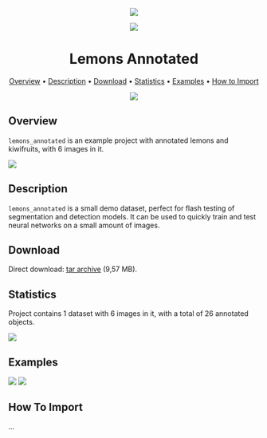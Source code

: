
<div align="center"> 

![](https://i.imgur.com/UdBujFN.png) 

![](https://i.imgur.com/46jWAnc.jpg) 

 # Lemons Annotated  

<p align="center">

  <a href="#overview">Overview</a> •
  <a href="#description">Description</a> •
  <a href="#download">Download</a> •
  <a href="#statistics">Statistics</a> •
  <a href="#examples">Examples</a> •
  <a href="#how-to-import">How to Import</a> 
</p>

[![](https://img.shields.io/badge/slack-chat-green.svg?logo=slack)](https://supervise.ly/slack)

</div>



## Overview 

 `lemons_annotated` is an example project with annotated lemons and kiwifruits, with 6 images in it. 

![](https://i.imgur.com/94p4Ysf.jpg)

## Description 

`lemons_annotated` is a small demo dataset, perfect for flash testing of segmentation and detection models. It can be used to quickly train and test neural networks on a small amount of images.

## Download

Direct download: [tar archive](https://cloud.enterprise.deepsystems.io/s/el464OE0vCnqiWM/download) (9,57 MB).

## Statistics

Project contains 1 dataset with 6 images in it, with a total of 26 annotated objects. 

![](https://i.imgur.com/x7xjiu8.jpg)

## Examples

![](https://i.imgur.com/wd243ip.png) ![](https://i.imgur.com/ldSWlUG.png) 

## How To Import

...
